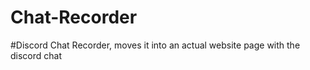 # Chat-Recorder

#Discord Chat Recorder, moves it into an actual website page with the discord chat
